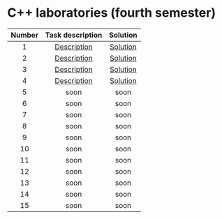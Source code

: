 # C++ laboratories (fourth semester)


|Number|Task description|Solution|
|:----:|:--------------:|:------:|
| 1 | [Description](https://github.com/Vectrom/oop_labs/blob/master/lab1/vtest.cpp) | [Solution](https://github.com/Vectrom/oop_labs/blob/master/lab1/) |
| 2 | [Description](https://github.com/Vectrom/oop_labs/blob/master/lab2/stest.cpp) | [Solution](https://github.com/Vectrom/oop_labs/blob/master/lab2/) |
| 3 | [Description](https://github.com/Vectrom/oop_labs/blob/master/lab3/ftest.cpp) | [Solution](https://github.com/Vectrom/oop_labs/blob/master/lab3/) |
| 4 | [Description](https://github.com/Vectrom/oop_labs/blob/master/lab4/ltest.cpp) | [Solution](https://github.com/Vectrom/oop_labs/blob/master/lab4/) |
| 5 | soon | soon |
| 6 | soon | soon |
| 7 | soon | soon |
| 8 | soon | soon |
| 9 | soon | soon |
| 10 | soon | soon |
| 11 | soon | soon |
| 12 | soon | soon |
| 13 | soon | soon |
| 14 | soon | soon |
| 15 | soon | soon |
